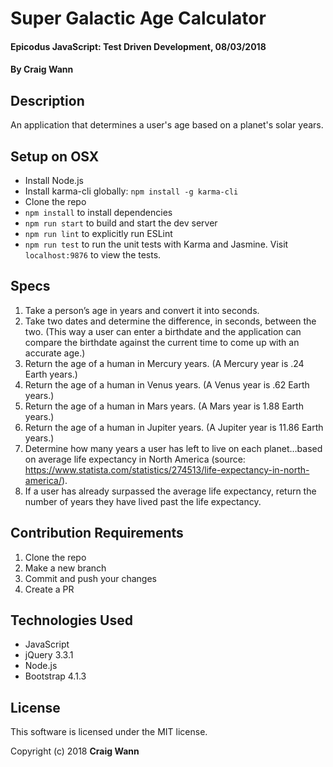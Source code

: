 # Super Galactic Age Calculator

#### Epicodus JavaScript: Test Driven Development, 08/03/2018

#### By Craig Wann

## Description

An application that determines a user's age based on a planet's solar years.

## Setup on OSX

* Install Node.js
* Install karma-cli globally: `npm install -g karma-cli`
* Clone the repo
* `npm install` to install dependencies
* `npm run start` to build and start the dev server
* `npm run lint` to explicitly run ESLint
* `npm run test` to run the unit tests with Karma and Jasmine. Visit `localhost:9876` to view the tests.

## Specs
1. Take a person’s age in years and convert it into seconds.
1. Take two dates and determine the difference, in seconds, between the two. (This way a user can enter a birthdate and the application can compare the birthdate against the current time to come up with an accurate age.)
1. Return the age of a human in Mercury years. (A Mercury year is .24 Earth years.)
1. Return the age of a human in Venus years. (A Venus year is .62 Earth years.)
1. Return the age of a human in Mars years. (A Mars year is 1.88 Earth years.)
1. Return the age of a human in Jupiter years. (A Jupiter year is 11.86 Earth years.)
1. Determine how many years a user has left to live on each planet…based on average life expectancy in North America (source: https://www.statista.com/statistics/274513/life-expectancy-in-north-america/).
1. If a user has already surpassed the average life expectancy, return the number of years they have lived past the life expectancy.

## Contribution Requirements

1. Clone the repo
1. Make a new branch
1. Commit and push your changes
1. Create a PR

## Technologies Used

* JavaScript
* jQuery 3.3.1
* Node.js
* Bootstrap 4.1.3

## License

This software is licensed under the MIT license.

Copyright (c) 2018 **Craig Wann**
